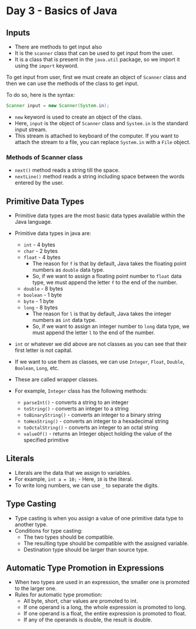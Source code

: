 # Day 3 - Basics of Java

## Inputs

- There are methods to get input also
- It is the `scanner` class that can be used to get input from the user.
- It is a class that is present in the `java.util` package, so we import it using the `import` keyword.

To get input from user, first we must create an object of `Scanner` class and then we can use the methods of the class to get input.

To do so, here is the syntax:

```java
Scanner input = new Scanner(System.in);
``` 

- `new` keyword is used to create an object of the class.
- Here, `input` is the object of `Scanner` class and `System.in` is the standard input stream.
- This stream is attached to keyboard of the computer. If you want to attach the stream to a file, you can replace `System.in` with a `File` object.

### Methods of Scanner class

- `next()` method reads a string till the space.
- `nextLine()` method reads a string including space between the words entered by the user.


## Primitive Data Types

- Primitive data types are the most basic data types available within the Java language.
- Primitive data types in java are:
  - `int` - 4 bytes
  - `char` - 2 bytes
  - `float` - 4 bytes
    - The reason for `f` is that by default, Java takes the floating point numbers as `double` data type.
    - So, if we want to assign a floating point number to `float` data type, we must append the letter `f` to the end of the number.
  - `double` - 8 bytes
  - `boolean` - 1 byte
  - `byte` - 1 byte
  - `long` - 8 bytes
    - The reason for `l` is that by default, Java takes the integer numbers as `int` data type.
    - So, if we want to assign an integer number to `long` data type, we must append the letter `l` to the end of the number.

- `int` or whatever we did above are not classes as you can see that their first letter is not capital.
- If we want to use them as classes, we can use `Integer`, `Float`, `Double`, `Boolean`, `Long`, etc.
- These are called wrapper classes.
- For example, `Integer` class has the following methods:
  - `parseInt()` - converts a string to an integer
  - `toString()` - converts an integer to a string
  - `toBinaryString()` - converts an integer to a binary string
  - `toHexString()` - converts an integer to a hexadecimal string
  - `toOctalString()` - converts an integer to an octal string
  - `valueOf()` - returns an Integer object holding the value of the specified primitive

## Literals

- Literals are the data that we assign to variables.
- For example, `int a = 10;` - Here, `10` is the literal.
- To write long numbers, we can use `_` to separate the digits.

## Type Casting

- Type casting is when you assign a value of one primitive data type to another type.
- Conditions for type casting:
  - The two types should be compatible.
  - The resulting type should be compatible with the assigned variable.
  - Destination type should be larger than source type.

## Automatic Type Promotion in Expressions

- When two types are used in an expression, the smaller one is promoted to the larger one.
- Rules for automatic type promotion:
  - All byte, short, char values are promoted to int.
  - If one operand is a long, the whole expression is promoted to long.
  - If one operand is a float, the entire expression is promoted to float.
  - If any of the operands is double, the result is double.